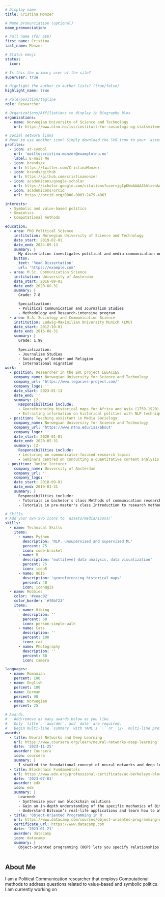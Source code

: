 ```yaml
---
# Display name
title: Cristina Monzer

# Name pronunciation (optional)
name_pronunciation:

# Full name (for SEO)
first_name: Cristina
last_name: Monzer

# Status emoji
status:
  icon:

# Is this the primary user of the site?
superuser: true

# Highlight the author in author lists? (true/false)
highlight_name: true

# Role/position/tagline
role: Researcher

# Organizations/Affiliations to display in Biography blox
organizations:
  - name: Norwegian University of Science and Technology
    url: https://www.ntnu.no/iss/institutt-for-sosiologi-og-statsvitenskap

# Social network links
# Need to use another icon? Simply download the SVG icon to your `assets/media/icons/` folder.
profiles:
  - icon: at-symbol
    url: 'mailto:cristina.monzer@examplntnu.no'
    label: E-mail Me
  - icon: brands/x
    url: https://twitter.com/CristinaMonzer
  - icon: brands/github
    url: https://github.com/cristinamonzer
  - icon: academicons/google-scholar
    url: https://scholar.google.com/citations?user=jgIpKNwAAAAJ&hl=en&oi=ao
  - icon: academicons/orcid
    url: https://orcid.org/0000-0003-2479-4063

interests:
  - Symbolic and value-based politics
  - Semiotics
  - Computational methods

education:
  - area: PhD Political Science
    institution: Norwegian University of Science and Technology
    date_start: 2019-02-01
    date_end: 2024-09-13
    summary: |
      My dissertation investigates political and media communication on social media during Covid-19 and its effects on audiences -- Aligning and deviating voices: Toward a theory of cultural resonance in political communication. Supervised by [Stefan Geiss](https://www.ntnu.no/ansatte/stefan.geiss).
    button:
      text: 'Read Dissertation'
      url: 'https://example.com'
  - area: M.Sc. Communication Science
    institution: University of Amsterdam
    date_start: 2016-09-01
    date_end: 2020-08-31
    summary: |
      Grade: 7.8

      Specialization:
      - Political Communication and Journalism Studies
      - Methodology and Research-intensive program
  - area: B.A. Sociology and Communication Science
    institution: Ludwig-Maximilian University Munich (LMU)
    date_start: 2012-10-01
    date_end: 2016-08-31
    summary: |
      Grade: 1.98
      
      Specialization:
      - Journalism Studies
      - Sociology of Gender and Religion
      - International migration
work:
  - position: Researcher in the ERC project LEGACIES
    company_name: Norwegian University for Science and Technology
    company_url: 'https://www.legacies-project.com/'
    company_logo: ''
    date_start: 2023-01-13
    date_end: ''
    summary: |2-
      Responsibilities include:
      - Georeferencing historical maps for Africa and Asia (1750-1920)
      - Extracting information on historical polities with NLP techniques
  - position: Teaching assistant in Media Sociology
    company_name: Norwegian University for Science and Technology
    company_url: 'https://www.ntnu.edu/iss/about'
    company_logo: ''
    date_start: 2020-01-01
    date_end: 2020-05-31
    summary: |2-
      Responsibilities include:
      - Lecturing on communicator-focused research topics
      - Seminars centred on conducting a quantitative content analysis of media texts
 - position: Junior lecturer
    company_name: University of Amsterdam
    company_url: ''
    company_logo: ''
    date_start: 2018-09-01
    date_end: 2019-01-31
    summary: |
      Responsibilities include:
      - Tutorials in bachelor's class Methods of communication research and statistics
      - Tutorials in pre-master's class Introduction to research methodology

# Skills
# Add your own SVG icons to `assets/media/icons/`
skills:
  - name: Technical Skills
    items:
      - name: Python
        description: 'NLP, unsupervised and supervised ML'
        percent: 75
        icon: code-bracket
      - name: R
        description: 'multilevel data analysis, data visualization'
        percent: 75
        icon: iconR
      - name: QGIS
        description: 'georeferencing historical maps'
        percent: 40
        icon: iconQgis
  - name: Hobbies
    color: '#eeac02'
    color_border: '#f0bf23'
    items:
      - name: Hiking
        description: ''
        percent: 60
        icon: person-simple-walk
      - name: Cats
        description: ''
        percent: 100
        icon: cat
      - name: Photography
        description: ''
        percent: 80
        icon: camera

languages:
  - name: Romanian
    percent: 100
  - name: English
    percent: 100
  - name: German
    percent: 90
  - name: Norwegian
    percent: 25

# Awards.
#   Add/remove as many awards below as you like.
#   Only `title`, `awarder`, and `date` are required.
#   Begin multi-line `summary` with YAML's `|` or `|2-` multi-line prefix and indent 2 spaces below.
awards:
  - title: Neural Networks and Deep Learning
    url: https://www.coursera.org/learn/neural-networks-deep-learning
    date: '2023-11-25'
    awarder: Coursera
    icon: coursera
    summary: |
      I studied the foundational concept of neural networks and deep learning. By the end, I was familiar with the significant technological trends driving the rise of deep learning; build, train, and apply fully connected deep neural networks; implement efficient (vectorized) neural networks; identify key parameters in a neural network’s architecture; and apply deep learning to your own applications.
  - title: Blockchain Fundamentals
    url: https://www.edx.org/professional-certificate/uc-berkeleyx-blockchain-fundamentals
    date: '2023-07-01'
    awarder: edX
    icon: edx
    summary: |
      Learned:
      - Synthesize your own blockchain solutions
      - Gain an in-depth understanding of the specific mechanics of Bitcoin
      - Understand Bitcoin’s real-life applications and learn how to attack and destroy Bitcoin, Ethereum, smart contracts and Dapps, and alternatives to Bitcoin’s Proof-of-Work consensus algorithm
  - title: 'Object-Oriented Programming in R'
    url: https://www.datacamp.com/courses/object-oriented-programming-with-s3-and-r6-in-r
    certificate_url: https://www.datacamp.com
    date: '2023-01-21'
    awarder: datacamp
    icon: datacamp
    summary: |
      Object-oriented programming (OOP) lets you specify relationships between functions and the objects that they can act on, helping you manage complexity in your code. This is an intermediate level course, providing an introduction to OOP, using the S3 and R6 systems. S3 is a great day-to-day R programming tool that simplifies some of the functions that you write. R6 is especially useful for industry-specific analyses, working with web APIs, and building GUIs.
---
```


## About Me

I am a Political Communication researcher that employs Computational methods to address questions related to value-based and symbolic politics. I am currently working on  
